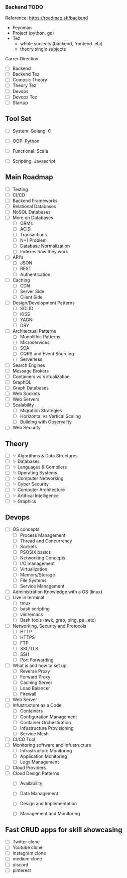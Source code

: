 ### Backend TODO

Reference: https://roadmap.sh/backend

- Feynman
- Project (python, go)
- Tez 
  - whole sucjects (backend, frontend .etc)
  - theory single subjects 

Carrer Direction
- [ ] Backend
- [ ] Backend Tez
- [ ] Compsic Theory
- [ ] Theory Tez
- [ ] Devops
- [ ] Devops Tez
- [ ] Startup

## Tool Set

- [ ] System: Golang, C
- [ ] OOP: Python
- [ ] Functional: Scala
- [ ] Scripting: Javascript


## Main Roadmap

- [ ] Testing
- [ ] CI/CD
- [ ] Backend Frameworks
- [ ] Relational Databases
- [ ] NoSQL Databases
- [ ] More on Databases
  - [ ] ORMs
  - [ ] ACID
  - [ ] Transactions
  - [ ] N+1 Problem
  - [ ] Database Normalization
  - [ ] Indexes how they work
- [ ] API's
  - [ ] JSON 
  - [ ] REST
  - [ ] Authentication
- [ ] Caching
  - [ ] CDN
  - [ ] Server Side
  - [ ] Client Side
- [ ] Design/Development Patterns
  - [ ] SOLID
  - [ ] KISS
  - [ ] YAGNI
  - [ ] DRY
- [ ] Architectual Patterns
  - [ ] Monolithic Patterns
  - [ ] Microservices
  - [ ] SOA
  - [ ] CQRS and Event Sourcing 
  - [ ] Serverless
- [ ] Search Engines
- [ ] Message Brokers
- [ ] Containers vs Virtualization
- [ ] GraphQL
- [ ] Graph Databases
- [ ] Web Sockets
- [ ] Web Servers
- [ ] Scalability
  - [ ] Migration Strategies
  - [ ] Horizontal vs Vertical Scaling
  - [ ] Building with Observality
- [ ] Web Security

## Theory

- [ ] ✨ Algorithms & Data Structures
- [ ] ✨ Databases
- [ ] ✨ Languages & Compilers
- [ ] ✨ Operating Systems
- [ ] ✨ Computer Networking
- [ ] ✨ Cyber Security
- [ ] ✨ Computer Architecture 
- [ ] ✨ Artifical Intelligence
- [ ] ✨ Graphics

## Devops

- [ ] OS concepts
  - [ ] Process Management
  - [ ] Thread and Concurrency
  - [ ] Sockets
  - [ ] PSOSIX basics
  - [ ] Networking Concepts
  - [ ] I/O management
  - [ ] Virtualization
  - [ ] Memory/Storage
  - [ ] File Systems
  - [ ] Service Management
- [ ] Administration Knowledge with a OS (linux)
- [ ] Live in terminal
  - [ ] tmux
  - [ ] bash scripting
  - [ ] vim/emacs
  - [ ] Bash tools (awk, grep, ping, ps ..etc)
- [ ] Networking, Security and Protocols
  - [ ] HTTP
  - [ ] HTTPS
  - [ ] FTP
  - [ ] SSL/TLS
  - [ ] SSH
  - [ ] Port Forwarding
- [ ] What is and how to set up:
    - [ ] Reverse Proxy
    - [ ] Forward Proxy
    - [ ] Caching Server
    - [ ] Load Balancer
    - [ ] Firewall
 - [ ] Web Server
 - [ ] Infustructure as a Code
    - [ ] Containers
    - [ ] Configuration Management
    - [ ] Container Orchestiration
    - [ ] Infustructure Provisioning
    - [ ] Service Mesh
 - [ ] CI/CD Tool
 - [ ] Monitoring software and infustructure
    - [ ] Infrastructure Monitoring
    - [ ] Application Monitoring
    - [ ] Logs Management 
 - [ ] Cloud Providers
 - [ ] Cloud Design Patterns
    - [ ] Availability
    - [ ] Data Management
    - [ ] Design and Implementation
    - [ ] Management and Monitoring


## Fast CRUD apps for skill showcasing

- [ ] Twitter clone
- [ ] Youtube clone
- [ ] instagram clone
- [ ] medium clone
- [ ] discord
- [ ] pinterest
